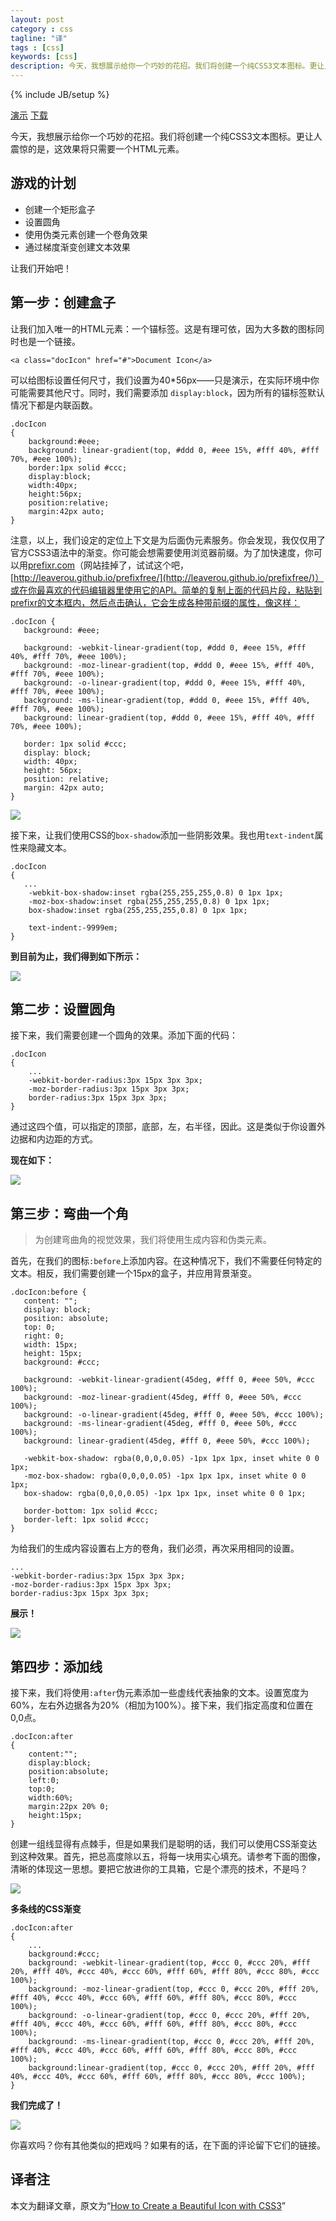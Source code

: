 ```yaml
---
layout: post
category : css
tagline: "译"
tags : [css]
keywords: [css]
description: 今天，我想展示给你一个巧妙的花招。我们将创建一个纯CSS3文本图标。更让人震惊的是，这效果将只需要一个HTML元素。
---
```

{% include JB/setup %}

[演示](http://cdn.tutsplus.com/net/uploads/legacy/1050_icon/demo.html) [下载](http://cdn.tutsplus.com/net/uploads/legacy/1050_icon/source-code.zip)

今天，我想展示给你一个巧妙的花招。我们将创建一个纯CSS3文本图标。更让人震惊的是，这效果将只需要一个HTML元素。

## 游戏的计划 ##

- 创建一个矩形盒子
- 设置圆角
- 使用伪类元素创建一个卷角效果
- 通过梯度渐变创建文本效果

让我们开始吧！

## 第一步：创建盒子 ##

让我们加入唯一的HTML元素：一个锚标签。这是有理可依，因为大多数的图标同时也是一个链接。

	<a class="docIcon" href="#">Document Icon</a>
可以给图标设置任何尺寸，我们设置为40\*56px——只是演示，在实际环境中你可能需要其他尺寸。同时，我们需要添加 `display:block`，因为所有的锚标签默认情况下都是内联函数。

	.docIcon
	{
	    background:#eee;
	    background: linear-gradient(top, #ddd 0, #eee 15%, #fff 40%, #fff 70%, #eee 100%);
	    border:1px solid #ccc;
	    display:block;
	    width:40px;
	    height:56px;
	    position:relative;
	    margin:42px auto;
	}
注意，以上，我们设定的定位上下文是为后面伪元素服务。你会发现，我仅仅用了官方CSS3语法中的渐变。你可能会想需要使用浏览器前缀。为了加快速度，你可以用[prefixr.com](http://prefixr.com/)（网站挂掉了，试试这个吧，[http://leaverou.github.io/prefixfree/](http://leaverou.github.io/prefixfree/)）或在你最喜欢的代码编辑器里使用它的API。简单的复制上面的代码片段，粘贴到prefixr的文本框内，然后点击确认，它会生成各种带前缀的属性，像这样：

	.docIcon {
	   background: #eee;
	 
	   background: -webkit-linear-gradient(top, #ddd 0, #eee 15%, #fff 40%, #fff 70%, #eee 100%);
	   background: -moz-linear-gradient(top, #ddd 0, #eee 15%, #fff 40%, #fff 70%, #eee 100%);
	   background: -o-linear-gradient(top, #ddd 0, #eee 15%, #fff 40%, #fff 70%, #eee 100%);
	   background: -ms-linear-gradient(top, #ddd 0, #eee 15%, #fff 40%, #fff 70%, #eee 100%);
	   background: linear-gradient(top, #ddd 0, #eee 15%, #fff 40%, #fff 70%, #eee 100%);
	 
	   border: 1px solid #ccc;
	   display: block;
	   width: 40px;
	   height: 56px;
	   position: relative;
	   margin: 42px auto;
	}

![]({{BLOG_IMG}}50.jpg)

接下来，让我们使用CSS的`box-shadow`添加一些阴影效果。我也用`text-indent`属性来隐藏文本。

	.docIcon
	{
	   ...
	    -webkit-box-shadow:inset rgba(255,255,255,0.8) 0 1px 1px;
	    -moz-box-shadow:inset rgba(255,255,255,0.8) 0 1px 1px;
	    box-shadow:inset rgba(255,255,255,0.8) 0 1px 1px;
	 
	    text-indent:-9999em;
	}
**到目前为止，我们得到如下所示：**

![]({{BLOG_IMG}}51.png)

## 第二步：设置圆角 ##

接下来，我们需要创建一个圆角的效果。添加下面的代码：

	.docIcon
	{
	    ...
	    -webkit-border-radius:3px 15px 3px 3px;
	    -moz-border-radius:3px 15px 3px 3px;
	    border-radius:3px 15px 3px 3px;
	}
通过这四个值，可以指定的顶部，底部，左，右半径，因此。这是类似于你设置外边据和内边距的方式。

**现在如下：**

![]({{BLOG_IMG}}52.png)

## 第三步：弯曲一个角 ##

> 为创建弯曲角的视觉效果，我们将使用生成内容和伪类元素。

首先，在我们的图标`:before`上添加内容。在这种情况下，我们不需要任何特定的文本。相反，我们需要创建一个15px的盒子，并应用背景渐变。

	.docIcon:before {
	   content: "";
	   display: block;
	   position: absolute;
	   top: 0;
	   right: 0;
	   width: 15px;
	   height: 15px;
	   background: #ccc;
	 
	   background: -webkit-linear-gradient(45deg, #fff 0, #eee 50%, #ccc 100%);
	   background: -moz-linear-gradient(45deg, #fff 0, #eee 50%, #ccc 100%);
	   background: -o-linear-gradient(45deg, #fff 0, #eee 50%, #ccc 100%);
	   background: -ms-linear-gradient(45deg, #fff 0, #eee 50%, #ccc 100%);
	   background: linear-gradient(45deg, #fff 0, #eee 50%, #ccc 100%);
	 
	   -webkit-box-shadow: rgba(0,0,0,0.05) -1px 1px 1px, inset white 0 0 1px;
	   -moz-box-shadow: rgba(0,0,0,0.05) -1px 1px 1px, inset white 0 0 1px;
	   box-shadow: rgba(0,0,0,0.05) -1px 1px 1px, inset white 0 0 1px;
	 
	   border-bottom: 1px solid #ccc;
	   border-left: 1px solid #ccc;
	}
为给我们的生成内容设置右上方的卷角，我们必须，再次采用相同的设置。

	...
	-webkit-border-radius:3px 15px 3px 3px;
	-moz-border-radius:3px 15px 3px 3px;
	border-radius:3px 15px 3px 3px;
**展示！**

![]({{BLOG_IMG}}53.png)

## 第四步：添加线 ##

接下来，我们将使用`:after`伪元素添加一些虚线代表抽象的文本。设置宽度为60%，左右外边据各为20%（相加为100%）。接下来，我们指定高度和位置在0,0点。

	.docIcon:after
	{
	    content:"";
	    display:block;
	    position:absolute;
	    left:0;
	    top:0;
	    width:60%;
	    margin:22px 20% 0;
	    height:15px;
	}
创建一组线显得有点棘手，但是如果我们是聪明的话，我们可以使用CSS渐变达到这种效果。首先，把总高度除以五，将每一块用实心填充。请参考下面的图像，清晰的体现这一思想。要把它放进你的工具箱，它是个漂亮的技术，不是吗？

![]({{BLOG_IMG}}54.png)

**多条线的CSS渐变**

	.docIcon:after
	{
	    ...
	    background:#ccc;
	    background: -webkit-linear-gradient(top, #ccc 0, #ccc 20%, #fff 20%, #fff 40%, #ccc 40%, #ccc 60%, #fff 60%, #fff 80%, #ccc 80%, #ccc 100%);
	    background: -moz-linear-gradient(top, #ccc 0, #ccc 20%, #fff 20%, #fff 40%, #ccc 40%, #ccc 60%, #fff 60%, #fff 80%, #ccc 80%, #ccc 100%);
	    background: -o-linear-gradient(top, #ccc 0, #ccc 20%, #fff 20%, #fff 40%, #ccc 40%, #ccc 60%, #fff 60%, #fff 80%, #ccc 80%, #ccc 100%);
	    background: -ms-linear-gradient(top, #ccc 0, #ccc 20%, #fff 20%, #fff 40%, #ccc 40%, #ccc 60%, #fff 60%, #fff 80%, #ccc 80%, #ccc 100%);
	    background:linear-gradient(top, #ccc 0, #ccc 20%, #fff 20%, #fff 40%, #ccc 40%, #ccc 60%, #fff 60%, #fff 80%, #ccc 80%, #ccc 100%);
	}
**我们完成了！**

![]({{BLOG_IMG}}55.png)

你喜欢吗？你有其他类似的把戏吗？如果有的话，在下面的评论留下它们的链接。

## 译者注 ##

本文为翻译文章，原文为“[How to Create a Beautiful Icon with CSS3](http://net.tutsplus.com/tutorials/html-css-techniques/create-a-document-icon-with-css3/)”